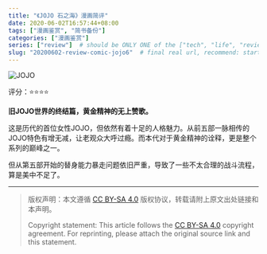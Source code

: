 ```yaml
---
title: "《JOJO 石之海》漫画简评"
date: 2020-06-02T16:57:44+08:00
tags: ["漫画鉴赏", "简书备份"]
categories: ["漫画鉴赏"]
series: ["review"]  # should be ONLY ONE of the ["tech", "life", "review"]
slug: "20200602-review-comic-jojo6"  # final real url, recommend: start by date, follow lower case words with hyphen splitter. E.g., `20230316-text-title`
---
```


![JOJO](/img/posts/9835942-077d961e14c6da85.jpg "JOJO")

评分：⭐⭐⭐⭐

**旧JOJO世界的终结篇，黄金精神的无上赞歌。**

这是历代的首位女性JOJO，但依然有着十足的人格魅力。从前五部一脉相传的JOJO特色有增无减，让老观众大呼过瘾。而本代对于黄金精神的诠释，更是整个系列的巅峰之一。

但从第五部开始的替身能力暴走问题依旧严重，导致了一些不太合理的战斗流程，算是美中不足了。

---

> 版权声明：本文遵循 [CC BY-SA 4.0](https://creativecommons.org/licenses/by-sa/4.0/deed.zh) 版权协议，转载请附上原文出处链接和本声明。
>
> Copyright statement: This article follows the [CC BY-SA 4.0](https://creativecommons.org/licenses/by-sa/4.0/deed.en) copyright agreement. For reprinting, please attach the original source link and this statement.
